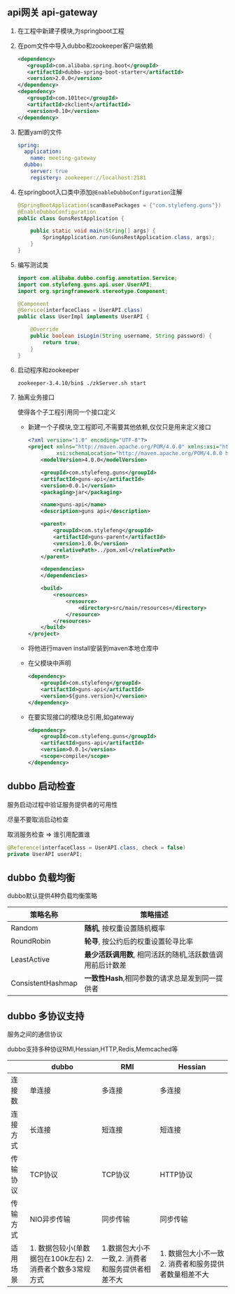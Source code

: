 ## api网关 api-gateway

1. 在工程中新建子模块,为springboot工程

2. 在pom文件中导入dubbo和zookeeper客户端依赖

   ```xml
   <dependency>
      <groupId>com.alibaba.spring.boot</groupId>
      <artifactId>dubbo-spring-boot-starter</artifactId>
      <version>2.0.0</version>
   </dependency>
   <dependency>
      <groupId>com.101tec</groupId>
      <artifactId>zkclient</artifactId>
      <version>0.10</version>
   </dependency>
   ```

3. 配置yaml的文件

   ```yaml
   spring:
     application:
       name: meeting-gateway
     dubbo:
       server: true
       registery: zookeeper://localhost:2181
   ```

4. 在springboot入口类中添加``@EnableDubboConfiguration``注解

   ```java
   @SpringBootApplication(scanBasePackages = {"com.stylefeng.guns"})
   @EnableDubboConfiguration
   public class GunsRestApplication {
   
       public static void main(String[] args) {
           SpringApplication.run(GunsRestApplication.class, args);
       }
   }
   ```

5. 编写测试类

   ```java
   import com.alibaba.dubbo.config.annotation.Service;
   import com.stylefeng.guns.api.user.UserAPI;
   import org.springframework.stereotype.Component;
   
   @Component
   @Service(interfaceClass = UserAPI.class)
   public class UserImpl implements UserAPI {
   
       @Override
       public boolean isLogin(String username, String password) {
           return true;
       }
   }
   ```

   

6. 启动程序和zookeeper

   ```bash
   zookeeper-3.4.10/bin$ ./zkServer.sh start
   ```

7. 抽离业务接口

   使得各个子工程引用同一个接口定义

   - 新建一个子模块,空工程即可,不需要其他依赖,仅仅只是用来定义接口

     ```xml
     <?xml version="1.0" encoding="UTF-8"?>
     <project xmlns="http://maven.apache.org/POM/4.0.0" xmlns:xsi="http://www.w3.org/2001/XMLSchema-instance"
              xsi:schemaLocation="http://maven.apache.org/POM/4.0.0 http://maven.apache.org/xsd/maven-4.0.0.xsd">
         <modelVersion>4.0.0</modelVersion>
     
         <groupId>com.stylefeng.guns</groupId>
         <artifactId>guns-api</artifactId>
         <version>0.0.1</version>
         <packaging>jar</packaging>
     
         <name>guns-api</name>
         <description>guns api</description>
     
         <parent>
             <groupId>com.stylefeng</groupId>
             <artifactId>guns-parent</artifactId>
             <version>1.0.0</version>
             <relativePath>../pom.xml</relativePath>
         </parent>
     
         <dependencies>
         </dependencies>
     
         <build>
             <resources>
                 <resource>
                     <directory>src/main/resources</directory>
                 </resource>
             </resources>
         </build>
     </project>
     ```

     

   - 将他进行maven install安装到maven本地仓库中

   - 在父模块中声明

     ```xml
     <dependency>
         <groupId>com.stylefeng</groupId>
         <artifactId>guns-api</artifactId>
         <version>${guns.version}</version>
     </dependency>
     ```

   - 在要实现接口的模块总引用,如gateway

     ```xml
     <dependency>
         <groupId>com.stylefeng.guns</groupId>
         <artifactId>guns-api</artifactId>
         <version>0.0.1</version>
         <scope>compile</scope>
     </dependency>
     ```





## dubbo 启动检查

服务启动过程中验证服务提供者的可用性

尽量不要取消启动检查

取消服务检查 => 谁引用配置谁

```java
@Reference(interfaceClass = UserAPI.class, check = false)
private UserAPI userAPI;
```



## dubbo 负载均衡

dubbo默认提供4种负载均衡策略



| 策略名称          | 策略描述                                                  |
| ----------------- | --------------------------------------------------------- |
| Random            | **随机**, 按权重设置随机概率                              |
| RoundRobin        | **轮寻**, 按公约后的权重设置轮寻比率                      |
| LeastActive       | **最少活跃调用数**, 相同活跃的随机,活跃数值调用前后计数差 |
| ConsistentHashmap | **一致性Hash**,相同参数的请求总是发到同一提供者           |



## dubbo 多协议支持

服务之间的通信协议

dubbo支持多种协议RMI,Hessian,HTTP,Redis,Memcached等

|          | dubbo                                                      | RMI                                              | Hessian                                               |
| -------- | ---------------------------------------------------------- | ------------------------------------------------ | ----------------------------------------------------- |
| 连接数   | 单连接                                                     | 多连接                                           | 多连接                                                |
| 连接方式 | 长连接                                                     | 短连接                                           | 短连接                                                |
| 传输协议 | TCP协议                                                    | TCP协议                                          | HTTP协议                                              |
| 传输方式 | NIO异步传输                                                | 同步传输                                         | 同步传输                                              |
| 适用场景 | 1. 数据包较小(单数据包在100k左右) 2. 消费者个数多3常规方式 | 1.数据包大小不一致,2. 消费者和服务提供者相差不大 | 1. 数据包大小不一致 2. 消费者和服务提供者数量相差不大 |

